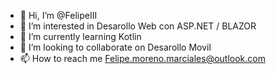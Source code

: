 - 👋 Hi, I’m @FelipeIII
- 👀 I’m interested in Desarollo Web con ASP.NET / BLAZOR 
- 🌱 I’m currently learning Kotlin
- 💞️ I’m looking to collaborate on Desarollo Movil 
- 📫 How to reach me Felipe.moreno.marciales@outlook.com
<!---
FelipeIII/FelipeIII is a ✨ special ✨ repository because its `README.md` (this file) appears on your GitHub profile.
You can click the Preview link to take a look at your changes.
--->
